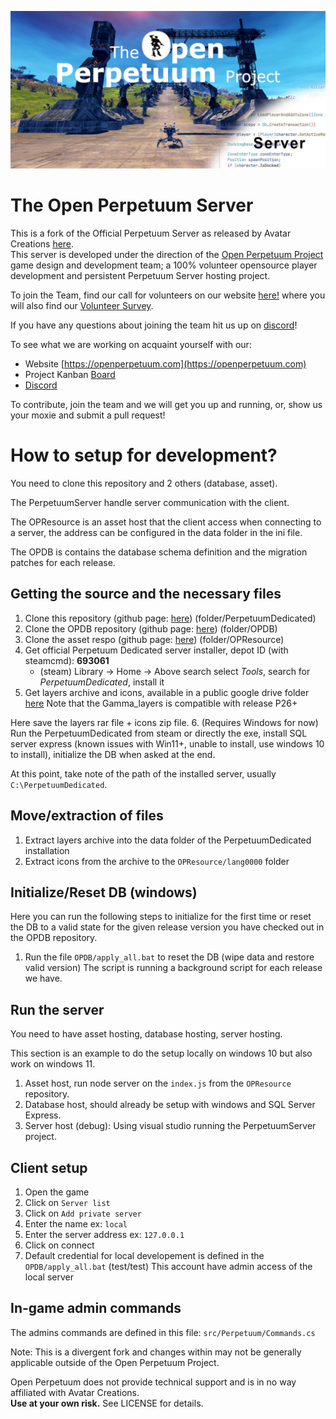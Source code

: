 <span style="display:block;text-align:center">![opp-server](opp-server.jpeg)

# The Open Perpetuum Server
This is a fork of the Official Perpetuum Server as released by Avatar Creations [here](https://github.com/PerpetuumOnline/PerpetuumServer).  
This server is developed under the direction of the [Open Perpetuum Project](https://openperpetuum.com) game design and development team; a 100% volunteer opensource player development and persistent Perpetuum Server hosting project.

To join the Team, find our call for volunteers on our website [here!](https://openperpetuum.com/volunteer-tech) where you will also find our [Volunteer Survey](https://forms.gle/V7B5zNAFCFmSLLxt6).

If you have any questions about joining the team hit us up on [discord](https://discord.gg/e4gH9Ff)!

To see what we are working on acquaint yourself with our:
 - Website [https://openperpetuum.com](https://openperpetuum.com)
 - Project Kanban [Board](https://github.com/orgs/OpenPerpetuum/projects/2)
 - [Discord](https://discord.gg/e4gH9Ff)

To contribute, join the team and we will get you up and running, or, show us your moxie and submit a pull request!

# How to setup for development?
You need to clone this repository and 2 others (database, asset).

The PerpetuumServer handle server communication with the client.

The OPResource is an asset host that the client access when connecting to a server, the address can be configured in the data folder in the ini file.

The OPDB is contains the database schema definition and the migration patches for each release.

## Getting the source and the necessary files
1. Clone this repository (github page: [here](https://github.com/OpenPerpetuum/PerpetuumServer)) (folder/PerpetuumDedicated)
2. Clone the OPDB repository (github page: [here](https://github.com/OpenPerpetuum/OPDB)) (folder/OPDB)
3. Clone the asset respo (github page: [here](https://github.com/OpenPerpetuum/OPResource)) (folder/OPResource)
4. Get official Perpetuum Dedicated server installer, depot ID (with steamcmd): **693061**
    - (steam) Library -> Home -> Above search select *Tools*, search for *PerpetuumDedicated*, install it
5. Get layers archive and icons, available in a public google drive folder [here](https://drive.google.com/drive/folders/1V6Dnytm0eZCuA_2PZHeUGslNzPrmXKtD)
Note that the Gamma_layers is compatible with release P26+

Here save the layers rar file + icons zip file.
6. (Requires Windows for now) Run the PerpetuumDedicated from steam or directly the exe, install SQL server express (known issues with Win11+, unable to install, use windows 10 to install), initialize the DB when asked at the end.

At this point, take note of the path of the installed server, usually `C:\PerpetuumDedicated`.

## Move/extraction of files
1. Extract layers archive into the data folder of the PerpetuumDedicated installation
2. Extract icons from the archive to the `OPResource/lang0000` folder

## Initialize/Reset DB (windows)
Here you can run the following steps to initialize for the first time or reset the DB to a valid state for the given release version you have checked out in the OPDB repository.

1. Run the file `OPDB/apply_all.bat` to reset the DB (wipe data and restore valid version)
The script is running a background script for each release we have.

## Run the server
You need to have asset hosting, database hosting, server hosting.

This section is an example to do the setup locally on windows 10 but also work on windows 11.

1. Asset host, run node server on the `index.js` from the `OPResource` repository.
2. Database host, should already be setup with windows and SQL Server Express.
3. Server host (debug): Using visual studio running the PerpetuumServer project.

## Client setup
1. Open the game
2. Click on `Server list`
3. Click on `Add private server`
4. Enter the name ex: `local`
5. Enter the server address ex: `127.0.0.1`
6. Click on connect
7. Default credential for local developement is defined in the `OPDB/apply_all.bat` (test/test)
This account have admin access of the local server

## In-game admin commands
The admins commands are defined in this file: `src/Perpetuum/Commands.cs`


Note:
This is a divergent fork and changes within may not be generally applicable outside of the Open Perpetuum Project.  

Open Perpetuum does not provide technical support and is in no way affiliated with Avatar Creations.  
**Use at your own risk.**  See LICENSE for details.
